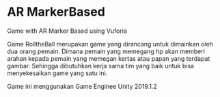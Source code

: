 # AR MarkerBased
 Game with AR Marker Based using Vuforia

Game RolltheBall merupakan game yang dirancang untuk dimainkan oleh dua orang pemain.
Dimana pemain yang memegang hp akan memberi arahan kepada pemain yang memegan kertas atau papan yang terdapat gambar.
Sehingga dibutuhkan kerja sama tim yang baik untuk bisa menyekesaikan game yang satu ini.

Game ini menggunakan Game Enginee Unity 2019.1.2 
